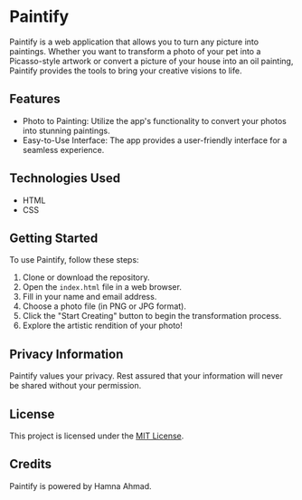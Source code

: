 # Paintify

Paintify is a web application that allows you to turn any picture into paintings. Whether you want to transform a photo of your pet into a Picasso-style artwork or convert a picture of your house into an oil painting, Paintify provides the tools to bring your creative visions to life.

## Features

- Photo to Painting: Utilize the app's functionality to convert your photos into stunning paintings.
- Easy-to-Use Interface: The app provides a user-friendly interface for a seamless experience.

## Technologies Used

- HTML
- CSS

## Getting Started

To use Paintify, follow these steps:

1. Clone or download the repository.
2. Open the `index.html` file in a web browser.
3. Fill in your name and email address.
4. Choose a photo file (in PNG or JPG format).
5. Click the "Start Creating" button to begin the transformation process.
6. Explore the artistic rendition of your photo!

## Privacy Information

Paintify values your privacy. Rest assured that your information will never be shared without your permission.

## License

This project is licensed under the [MIT License](LICENSE).

## Credits

Paintify is powered by Hamna Ahmad.

